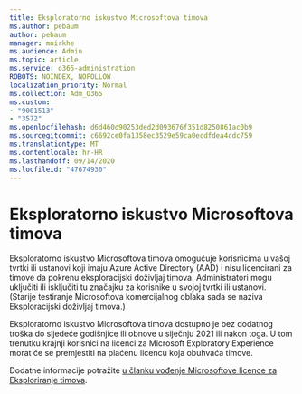 ```yaml
---
title: Eksploratorno iskustvo Microsoftova timova
ms.author: pebaum
author: pebaum
manager: mnirkhe
ms.audience: Admin
ms.topic: article
ms.service: o365-administration
ROBOTS: NOINDEX, NOFOLLOW
localization_priority: Normal
ms.collection: Adm_O365
ms.custom:
- "9001513"
- "3572"
ms.openlocfilehash: d6d460d90253ded2d093676f351d8250861ac0b9
ms.sourcegitcommit: c6692ce0fa1358ec3529e59ca0ecdfdea4cdc759
ms.translationtype: MT
ms.contentlocale: hr-HR
ms.lasthandoff: 09/14/2020
ms.locfileid: "47674930"
---
```

# <a name="microsoft-teams-exploratory-experience"></a>Eksploratorno iskustvo Microsoftova timova

Eksploratorno iskustvo Microsoftova timova omogućuje korisnicima u vašoj tvrtki ili ustanovi koji imaju Azure Active Directory (AAD) i nisu licencirani za timove da pokrenu eksploracijski doživljaj timova. Administratori mogu uključiti ili isključiti tu značajku za korisnike u svojoj tvrtki ili ustanovi. (Starije testiranje Microsoftova komercijalnog oblaka sada se naziva Eksploracijski doživljaj timova.)

Eksploratorno iskustvo Microsoftova timova dostupno je bez dodatnog troška do sljedeće godišnjice ili obnove u siječnju 2021 ili nakon toga. U tom trenutku krajnji korisnici na licenci za Microsoft Exploratory Experience morat će se premjestiti na plaćenu licencu koja obuhvaća timove.

Dodatne informacije potražite [u članku vođenje Microsoftove licence za Eksploriranje timova](https://docs.microsoft.com/microsoftteams/teams-exploratory/).
